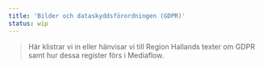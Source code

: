 ```yaml
---
title: 'Bilder och dataskyddsförordningen (GDPR)'
status: wip
---
```

> Här klistrar vi in eller hänvisar vi till Region Hallands texter om GDPR samt hur dessa register förs i Mediaflow.
